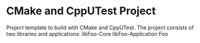 CMake and CppUTest Project
========

Project template to build wtih CMake and CppUTest. The project consists of two libraries and applications:
    libFoo-Core
    libFoo-Application
    Foo
